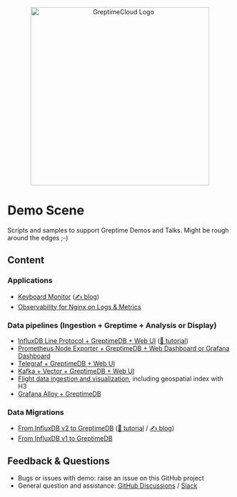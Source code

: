 <p align="center">
  <a href="http://console.greptime.cloud/">
  <picture>
    <source media="(prefers-color-scheme: light)" srcset="https://greptime.com/logo/icon/logo-cloud-routine-level.svg">
    <source media="(prefers-color-scheme: dark)" srcset="https://greptime.com/logo/icon/logo-cloud-light-level.svg">
    <img alt="GreptimeCloud Logo" src="placeholder" width="400px">
  </picture>
  </a>
</p>

# Demo Scene

Scripts and samples to support Greptime Demos and Talks. Might be rough around the edges ;-)

## Content

### Applications

* [Keyboard Monitor](keyboard-monitor) ([✍️ blog](https://greptime.com/blogs/2024-03-19-keyboard-monitoring))
* [Observability for Nginx on Logs & Metrics](nginx-log-metrics)

### Data pipelines (Ingestion + Greptime + Analysis or Display)

* [InfluxDB Line Protocol + GreptimeDB + Web UI](influxdb-lineprotocol) ([🎥 tutorial](https://www.youtube.com/watch?v=JZuq0inSO9Q))
* [Prometheus Node Exporter + GreptimeDB + Web Dashboard or Grafana Dashboard](node-exporter)
* [Telegraf + GreptimeDB + Web UI](telegraf-ingestion)
* [Kafka + Vector + GreptimeDB + Web UI](kafka-ingestion)
* [Flight data ingestion and visualization](flight-data-ingester), including
  geospatial index with H3
* [Grafana Alloy + GreptimeDB](grafana-alloy)

### Data Migrations

* [From InfluxDB v2 to GreptimeDB](influxdb-v2-to-greptime) ([🎥 tutorial](https://www.youtube.com/watch?v=jiwZoRMzYis) / [✍️ blog](https://greptime.com/blogs/2024-04-16-migrate-data-from-influxdbv2))
* [From InfluxDB v1 to GreptimeDB](influxdb-v1-to-greptime)

## Feedback & Questions

* Bugs or issues with demo: raise an issue on this GitHub project
* General question and assistance: [GitHub Discussions](https://github.com/orgs/GreptimeTeam/discussions) / [Slack](https://greptime.com/slack)
